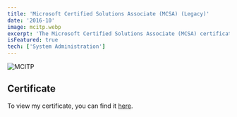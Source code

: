 ```yaml
---
title: 'Microsoft Certified Solutions Associate (MCSA) (Legacy)'
date: '2016-10'
image: mcitp.webp
excerpt: 'The Microsoft Certified Solutions Associate (MCSA) certification is designed for IT professionals who possess the knowledge and skills required to implement and manage Microsoft solutions effectively. MCSA certifications cover a wide range of Microsoft solution areas, enabling IT professionals to specialize in domains such as Windows Server, SQL Server, Office 365, and more.'
isFeatured: true
tech: ['System Administration']
---
```


![MCITP](/images/posts/mcitp.webp)

## Certificate

To view my certificate, you can find it [here](https://docs.microsoft.com/en-us/users/davelevine/transcript/vm952hnw3p9626k).
